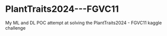 # PlantTraits2024---FGVC11
My ML and DL POC attempt at solving the PlantTraits2024 - FGVC11 kaggle challenge
